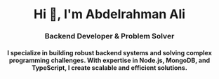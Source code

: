 <h1 align="center">Hi 👋, I'm Abdelrahman Ali</h1>
<h3 align="center">Backend Developer & Problem Solver</h3>
<h4 align="center">I specialize in building robust backend systems and solving complex programming challenges. With expertise in Node.js, MongoDB, and TypeScript, I create scalable and efficient solutions.</h4>
